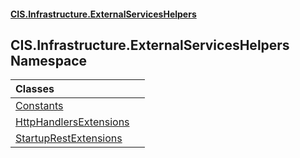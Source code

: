 #### [CIS.Infrastructure.ExternalServicesHelpers](index.md 'index')

## CIS.Infrastructure.ExternalServicesHelpers Namespace

| Classes | |
| :--- | :--- |
| [Constants](CIS.Infrastructure.ExternalServicesHelpers.Constants.md 'CIS.Infrastructure.ExternalServicesHelpers.Constants') | |
| [HttpHandlersExtensions](CIS.Infrastructure.ExternalServicesHelpers.HttpHandlersExtensions.md 'CIS.Infrastructure.ExternalServicesHelpers.HttpHandlersExtensions') | |
| [StartupRestExtensions](CIS.Infrastructure.ExternalServicesHelpers.StartupRestExtensions.md 'CIS.Infrastructure.ExternalServicesHelpers.StartupRestExtensions') | |
